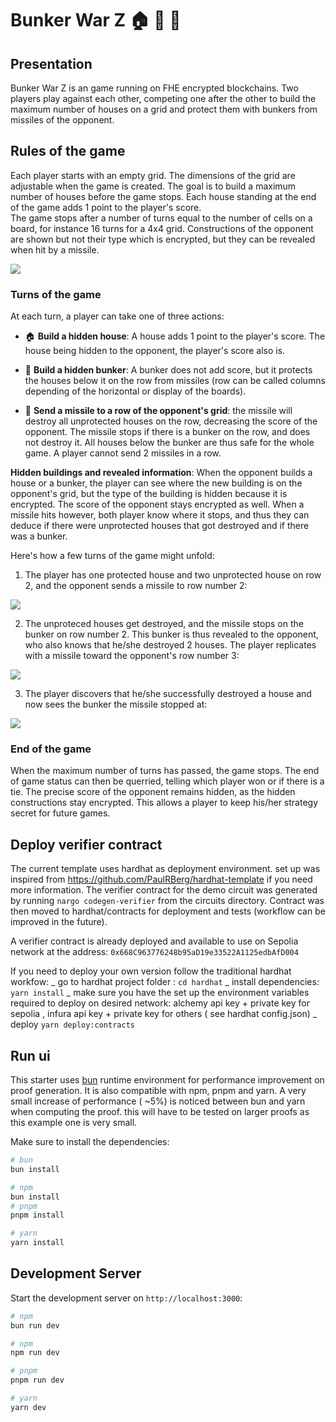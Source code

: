 # Bunker War Z :house: 🏰 :rocket:

## Presentation
Bunker War Z is an game running on FHE encrypted blockchains. Two players play against each other, competing one after the other to build the maximum number of houses on a grid and protect them with bunkers from missiles of the opponent. 

## Rules of the game

Each player starts with an empty grid. The dimensions of the grid are adjustable when the game is created. The goal is to build a maximum number of houses before the game stops. Each house standing at the end of the game adds 1 point to the player's score.  
The game stops after a number of turns equal to the number of cells on a board, for instance 16 turns for a 4x4 grid. Constructions of the opponent are shown but not their type which is encrypted, but they can be revealed when hit by a missile.

<div>
<img src="https://rcd-media.com/olafhe/bunker-war-z-schema-logos.png" width=\700\>
</div>

### Turns of the game
At each turn, a player can take one of three actions:
- :house: **Build a hidden house**: A house adds 1 point to the player's score. The house being hidden to the opponent, the player's score also is.  

- 🏰 **Build a hidden bunker**: A bunker does not add score, but it protects the houses below it on the row from missiles (row can be called columns depending of the horizontal or display of the boards).  

- :rocket: **Send a missile to a row of the opponent's grid**: the missile will destroy all unprotected houses on the row, decreasing the score of the opponent. The missile stops if there is a bunker on the row, and does not destroy it. All houses below the bunker are thus safe for the whole game. A player cannot send 2 missiles in a row.

**Hidden buildings and revealed information**: When the opponent builds a house or a bunker, the player can see where the new building is on the opponent's grid, but the type of the building is hidden because it is encrypted. The score of the opponent stays encrypted as well. When a missile hits however, both player know where it stops, and thus they can deduce if there were unprotected houses that got destroyed and if there was a bunker.


Here's how a few turns of the game might unfold:

1. The player has one protected house and two unprotected house on row 2, and the opponent sends a missile to row number 2:
<div>
<img src="https://rcd-media.com/olafhe/bunker-war-z-schema-1.png" width=\650\>
</div>

2. The unproteced houses get destroyed, and the missile stops on the bunker on row number 2. This bunker is thus revealed to the opponent, who also knows that he/she destroyed 2 houses. The player replicates with a missile toward the opponent's row number 3:
<div>
<img src="https://rcd-media.com/olafhe/bunker-war-z-schema-2.png" width=\650\>
</div>

3. The player discovers that he/she successfully destroyed a house and now sees the bunker the missile stopped at:
<div>
<img src="https://rcd-media.com/olafhe/bunker-war-z-schema-3.png" width=\650\>
</div>


### End of the game
When the maximum number of turns has passed, the game stops. The end of game status can then be querried, telling which player won or if there is a tie. The precise score of the opponent remains hidden, as the hidden constructions stay encrypted. This allows a player to keep his/her strategy secret for future games.


## Deploy verifier contract

The current template uses hardhat as deployment environment. set up was inspired from https://github.com/PaulRBerg/hardhat-template if you need more information. The verifier contract for the demo circuit was generated by running `nargo codegen-verifier` from the circuits directory. Contract was then moved to hardhat/contracts for deployment and tests (workflow can be improved in the future).

A verifier contract is already deployed and available to use on Sepolia network at the address: `0x668C963776248b95aD19e33522A1125edbAfD004`

If you need to deploy your own version follow the traditional hardhat workfow:
_ go to hardhat project folder : `cd hardhat`
_ install dependencies: `yarn install`
_ make sure you have the set up the environment variables required to deploy on desired network: alchemy api key + private key for sepolia , infura api key + private key for others ( see hardhat config.json)
_ deploy `yarn deploy:contracts`

## Run ui

This starter uses [bun](https://bun.sh/) runtime environment for performance improvement on proof generation. It is also compatible with npm, pnpm and yarn.
A very small increase of performance ( ~5%) is noticed between bun and yarn when computing the proof. this will have to be tested on larger proofs as this example one is very small.

Make sure to install the dependencies:

```bash
# bun
bun install

# npm
bun install
# pnpm
pnpm install

# yarn
yarn install
```

## Development Server

Start the development server on `http://localhost:3000`:

```bash
# npm
bun run dev

# npm
npm run dev

# pnpm
pnpm run dev

# yarn
yarn dev
```

